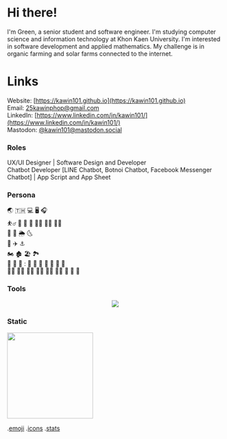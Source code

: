 # Hi there!
 I'm Green, a senior student and software engineer. I'm studying computer science and information technology at Khon Kaen University. I'm interested in software development and applied mathematics. My challenge is in organic farming and solar farms connected to the internet.

# Links
Website: [https://kawin101.github.io](https://kawin101.github.io) \
Email: [25kawinphop@gmail.com](25kawinphop@gmail.com) \
LinkedIn: [https://www.linkedin.com/in/kawin101/](https://www.linkedin.com/in/kawin101/) \
Mastodon: [@kawin101@mastodon.social](https://mastodon.social/@kawin101)

### Roles
UX/UI Designer | Software Design and Developer \
Chatbot Developer [LINE Chatbot, Botnoi Chatbot, Facebook Messenger Chatbot] | App Script and App Sheet 

### Persona
:earth_asia: :thailand:	:computer:	:desktop_computer:	:headphones:	\
:basketball_man: :basketball:	:diving_mask: :football:	:swimming_man:	:mountain_biking_man:	:man_playing_water_polo:	\
:rainbow:	:ocean:	:sun_behind_rain_cloud:	:last_quarter_moon_with_face:	\
:aerial_tramway:	:airplane:	:anchor:	\
:motorcycle:	:derelict_house:	:beach_umbrella:	:national_park:	\
:tea:	:shrimp:	:rice_ball:	:	:bento:	:curry:	:ramen:	:green_salad:	:sandwich:	:broccoli:	:banana:	\
:merman:	:mage_man:	:technologist:	:man_technologist:	:man_student:	:student:	:handshake:	:call_me_hand:	:japanese_goblin:	

### Tools
<p align="center">
  <a href="https://skillicons.dev">
    <img src="https://skillicons.dev/icons?i=linux,github,bootstrap,py,django,figma,java,js,jquery,nodejs,mongodb,php,mysql,postman" />
  </a>
</p>

### Static
<a href="https://github.com/anuraghazra/convoychat">
  <img height=200 align="center" src="https://github-readme-stats.vercel.app/api/top-langs?username=kawin101&layout=compact&langs_count=8&card_width=320" />
</a>

.[emoji](https://github.com/ikatyang/emoji-cheat-sheet/blob/master/README.md) .[icons](https://github.com/tandpfun/skill-icons) .[stats](https://github.com/anuraghazra/github-readme-stats#compact-language-card-layout)
